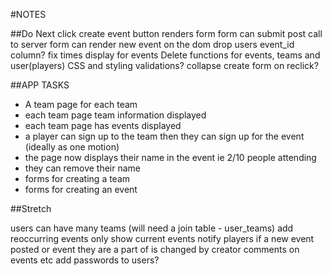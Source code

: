 #NOTES

##Do Next
click create event button renders form
form can submit post call to server
form can render new event on the dom
drop users event_id column?
fix times display for events
Delete functions for events, teams and user(players)
CSS and styling
validations?
collapse create form on reclick?


##APP TASKS
- A team page for each team
- each team page team information displayed
- each team page has events displayed
- a player can sign up to the team then they can sign up for the event (ideally as one motion)
- the page now displays their name in the event ie 2/10 people attending
- they can remove their name
- forms for creating a team
- forms for creating an event

##Stretch

users can have many teams (will need a join table - user_teams)
add reoccurring events
only show current events
notify players if a new event posted or event they are a part of is changed by creator
comments on events etc
add passwords to users?
